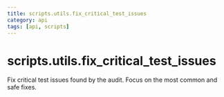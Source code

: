 ```yaml
---
title: scripts.utils.fix_critical_test_issues
category: api
tags: [api, scripts]
---
```


# scripts.utils.fix_critical_test_issues

Fix critical test issues found by the audit.
Focus on the most common and safe fixes.

